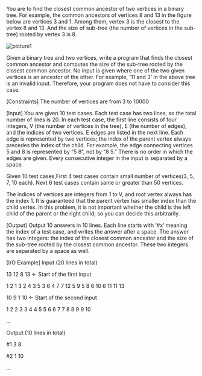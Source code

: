 You are to find the closest common ancestor of two vertices in a binary tree. For example, the common ancestors of vertices 8 and 13 in the figure below are vertices 3 and 1. Among them, vertex 3 is the closest to the vertex 8 and 13. And the size of sub-tree (the number of vertices in the sub-tree) rooted by vertex 3 is 8.

![picture1](D://1lyx//google_wintercamp//1.png)

Given a binary tree and two vertices, write a program that finds the closest common ancestor and computes the size of the sub-tree rooted by the closest common ancestor. No input is given where one of the two given vertices is an ancestor of the other. For example, ‘11 and 3’ in the above tree is an invalid input. Therefore, your program does not have to consider this case.

[Constraints]
The number of vertices are from 3 to 10000

[Input]
You are given 10 test cases. Each test case has two lines, so the total number of lines is 20. In each test case, the first line consists of four integers, V (the number of vertices in the tree), E (the number of edges), and the indices of two vertices. E edges are listed in the next line. Each edge is represented by two vertices; the index of the parent vertex always precedes the index of the child. For example, the edge connecting vertices 5 and 8 is represented by “5 8”, not by “8 5.” There is no order in which the edges are given. Every consecutive integer in the input is separated by a space. 

Given 10 test cases,First 4 test cases contain small number of vertices(3, 5, 7, 10 each).
Next 6 test cases contain same or greater than 50 vertices.

The indices of vertices are integers from 1 to V, and root vertex always has the index 1. 
It is guaranteed that the parent vertex has smaller index than the child vertex.
In this problem, it is not important whether the child is the left child of the parent or the right child; so you can decide this arbitrarily.

[Output]
Output 10 answers in 10 lines. Each line starts with ‘#x’ meaning the index of a test case, and writes the answer after a space. The answer has two integers: the index of the closest common ancestor and the size of the sub-tree rooted by the closest common ancestor. These two integers are separated by a space as well. 

[I/O Example]
Input (20 lines in total)

13 12 8 13 ← Start of the first input

1 2 1 3 2 4 3 5 3 6 4 7 7 12 5 9 5 8 6 10 6 11 11 13

10 9 1 10 ← Start of the second input

1 2 2 3 3 4 4 5 5 6 6 7 7 8 8 9 9 10

...

Output (10 lines in total)

#1 3 8

#2 1 10

...

